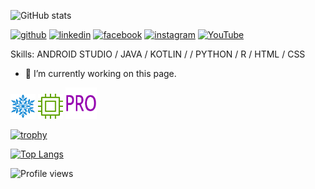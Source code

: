 ![GitHub stats](https://github-readme-stats.vercel.app/api?username=kardihaekal&show_icons=true)  

[<img src='https://cdn.jsdelivr.net/npm/simple-icons@3.0.1/icons/github.svg' alt='github' height='40'>](https://github.com/kardihaekal)  [<img src='https://cdn.jsdelivr.net/npm/simple-icons@3.0.1/icons/linkedin.svg' alt='linkedin' height='40'>](https://www.linkedin.com/in/kardi-h-98a5b4136)  [<img src='https://cdn.jsdelivr.net/npm/simple-icons@3.0.1/icons/facebook.svg' alt='facebook' height='40'>](https://www.facebook.com/msukardihaekal.kardy)  [<img src='https://cdn.jsdelivr.net/npm/simple-icons@3.0.1/icons/instagram.svg' alt='instagram' height='40'>](https://www.instagram.com/kardihaekal/)  [<img src='https://cdn.jsdelivr.net/npm/simple-icons@3.0.1/icons/youtube.svg' alt='YouTube' height='40'>](https://www.youtube.com/channel/UC1SBQtxmbyxv7W2DZme55Hg)

Skills: ANDROID STUDIO / JAVA / KOTLIN / / PYTHON / R / HTML / CSS

- 🔭 I’m currently working on this page. 
  

<a href='https://archiveprogram.github.com/'><img src='https://raw.githubusercontent.com/acervenky/animated-github-badges/master/assets/acbadge.gif' width='40' height='40'></a> <a href='https://docs.github.com/en/developers'><img src='https://raw.githubusercontent.com/acervenky/animated-github-badges/master/assets/devbadge.gif' width='40' height='40'></a> <a href='https://github.com/pricing'><img src='https://raw.githubusercontent.com/acervenky/animated-github-badges/master/assets/pro.gif' width='50' height='50'></a>

[![trophy](https://github-profile-trophy.vercel.app/?username=kardihaekal)](https://github.com/ryo-ma/github-profile-trophy)


[![Top Langs](https://github-readme-stats.vercel.app/api/top-langs/?username=kardihaekal)](https://github.com/anuraghazra/github-readme-stats)

![Profile views](https://gpvc.arturio.dev/kardihaekal)  

